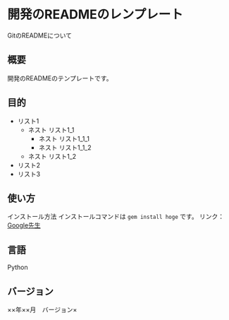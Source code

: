 # 開発のREADMEのレンプレート
GitのREADMEについて
## 概要
開発のREADMEのテンプレートです。
## 目的
- リスト1
    - ネスト リスト1_1
        - ネスト リスト1_1_1
        - ネスト リスト1_1_2
    - ネスト リスト1_2
- リスト2
- リスト3
## 使い方
インストール方法
インストールコマンドは `gem install hoge` です。
リンク：[Google先生](https://www.google.co.jp/)
## 言語
Python
## バージョン
××年××月　バージョン×
